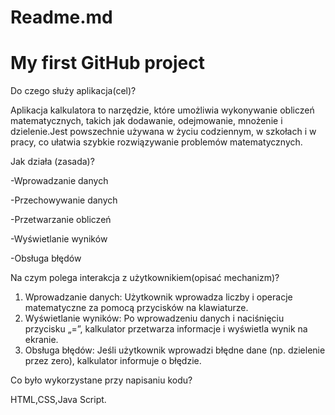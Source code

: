 # Readme.md
# My first GitHub project
Do czego służy aplikacja(cel)?

Aplikacja kalkulatora to narzędzie, które umożliwia wykonywanie obliczeń matematycznych, takich jak dodawanie, odejmowanie, mnożenie i dzielenie.Jest powszechnie używana w życiu codziennym, w szkołach i w pracy, co ułatwia szybkie rozwiązywanie problemów matematycznych.

Jak działa (zasada)?

-Wprowadzanie danych

-Przechowywanie danych

-Przetwarzanie obliczeń

-Wyświetlanie wyników

-Obsługa błędów

Na czym polega interakcja z użytkownikiem(opisać mechanizm)?

1. Wprowadzanie danych: Użytkownik wprowadza liczby i operacje matematyczne za pomocą przycisków na klawiaturze. 
2. Wyświetlanie wyników: Po wprowadzeniu danych i naciśnięciu przycisku „=”, kalkulator przetwarza informacje i wyświetla wynik na ekranie.
3. Obsługa błędów: Jeśli użytkownik wprowadzi błędne dane (np. dzielenie przez zero), kalkulator informuje o błędzie.

Co było wykorzystane przy napisaniu kodu?

HTML,CSS,Java Script.
